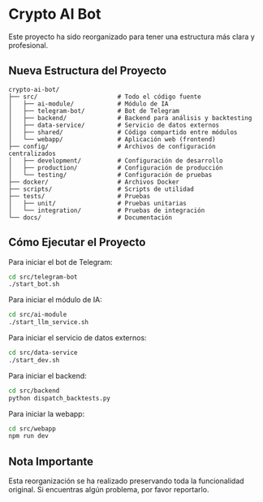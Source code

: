 # Crypto AI Bot

Este proyecto ha sido reorganizado para tener una estructura más clara y profesional.

## Nueva Estructura del Proyecto

```
crypto-ai-bot/
├── src/                      # Todo el código fuente
│   ├── ai-module/            # Módulo de IA
│   ├── telegram-bot/         # Bot de Telegram
│   ├── backend/              # Backend para análisis y backtesting
│   ├── data-service/         # Servicio de datos externos
│   ├── shared/               # Código compartido entre módulos
│   └── webapp/               # Aplicación web (frontend)
├── config/                   # Archivos de configuración centralizados
│   ├── development/          # Configuración de desarrollo
│   ├── production/           # Configuración de producción
│   └── testing/              # Configuración de pruebas
├── docker/                   # Archivos Docker
├── scripts/                  # Scripts de utilidad
├── tests/                    # Pruebas
│   ├── unit/                 # Pruebas unitarias
│   └── integration/          # Pruebas de integración
└── docs/                     # Documentación
```

## Cómo Ejecutar el Proyecto

Para iniciar el bot de Telegram:

```bash
cd src/telegram-bot
./start_bot.sh
```

Para iniciar el módulo de IA:

```bash
cd src/ai-module
./start_llm_service.sh
```

Para iniciar el servicio de datos externos:

```bash
cd src/data-service
./start_dev.sh
```

Para iniciar el backend:

```bash
cd src/backend
python dispatch_backtests.py
```

Para iniciar la webapp:

```bash
cd src/webapp
npm run dev
```

## Nota Importante

Esta reorganización se ha realizado preservando toda la funcionalidad original. Si encuentras algún problema, por favor reportarlo.
